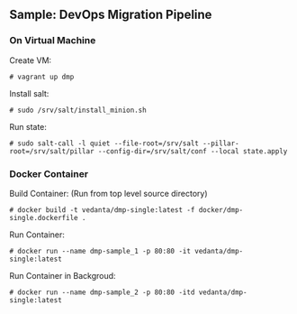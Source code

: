 ## Sample: DevOps Migration Pipeline   

### On Virtual Machine   
Create VM:   
```
# vagrant up dmp
```    
Install salt:   
```
# sudo /srv/salt/install_minion.sh
```
Run state:   
```
# sudo salt-call -l quiet --file-root=/srv/salt --pillar-root=/srv/salt/pillar --config-dir=/srv/salt/conf --local state.apply   
```   

### Docker Container   
Build Container: (Run from top level source directory)   
```
# docker build -t vedanta/dmp-single:latest -f docker/dmp-single.dockerfile .
```   
Run Container: 
```   
# docker run --name dmp-sample_1 -p 80:80 -it vedanta/dmp-single:latest   
```   
Run Container in Backgroud:   
```
# docker run --name dmp-sample_2 -p 80:80 -itd vedanta/dmp-single:latest   
```   

